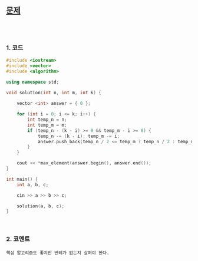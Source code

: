 [문제](https://sueaty.tistory.com/40)
-----------------------

<br>
<br>

### 1. 코드 

```cpp
#include <iostream>
#include <vector>
#include <algorithm>

using namespace std;

void solution(int n, int m, int k) {
	
	vector <int> answer = { 0 };

	for (int i = 0; i <= k; i++) {
		int temp_n = n;
		int temp_m = m;
		if (temp_n - (k - i) >= 0 && temp_m - i >= 0) {
			temp_n -= (k - i); temp_m -= i;
			answer.push_back(temp_n / 2 <= temp_m ? temp_n / 2 : temp_m);
		}
	}

	cout << *max_element(answer.begin(), answer.end());
}

int main() {
	int a, b, c;

	cin >> a >> b >> c;

	solution(a, b, c);
}
```

<br>

### 2. 코멘트

    핵심 알고리즘도 좋지만 반례가 없는지 살펴야 한다. 
